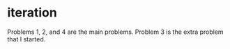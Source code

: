 # iteration
Problems 1, 2, and 4 are the main problems. Problem 3 is the extra problem that I started.
